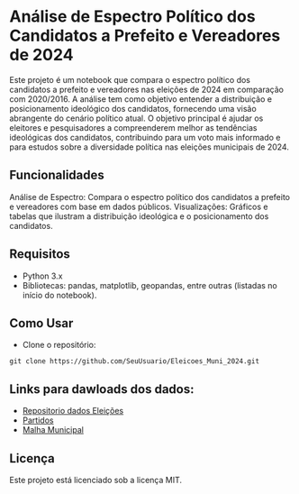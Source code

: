 # Análise de Espectro Político dos Candidatos a Prefeito e Vereadores de 2024
Este projeto é um notebook que compara o espectro político dos candidatos a prefeito e vereadores nas eleições de 2024 em comparação com 2020/2016. A análise tem como objetivo entender a distribuição e posicionamento ideológico dos candidatos, fornecendo uma visão abrangente do cenário político atual. O objetivo principal é ajudar os eleitores e pesquisadores a compreenderem melhor as tendências ideológicas dos candidatos, contribuindo para um voto mais informado e para estudos sobre a diversidade política nas eleições municipais de 2024.

## Funcionalidades
Análise de Espectro: Compara o espectro político dos candidatos a prefeito e vereadores com base em dados públicos.
Visualizações: Gráficos e tabelas que ilustram a distribuição ideológica e o posicionamento dos candidatos.

## Requisitos
* Python 3.x
* Bibliotecas: pandas, matplotlib, geopandas, entre outras (listadas no início do notebook).

## Como Usar

* Clone o repositório:
~~~~
git clone https://github.com/SeuUsuario/Eleicoes_Muni_2024.git
~~~~

## Links para dawloads dos dados:

* [Repositorio dados Eleições](https://dadosabertos.tse.jus.br/dataset/?tags=Ano+2024)
* [Partidos](https://github.com/programacaodinamica/analise-dados/blob/master/dados/partidos2024.csv)
* [Malha Municipal](https://www.ibge.gov.br/geociencias/organizacao-do-territorio/malhas-territoriais/15774-malhas.html?edicao=36516&t=acesso-ao-produto)

## Licença
Este projeto está licenciado sob a licença MIT.

